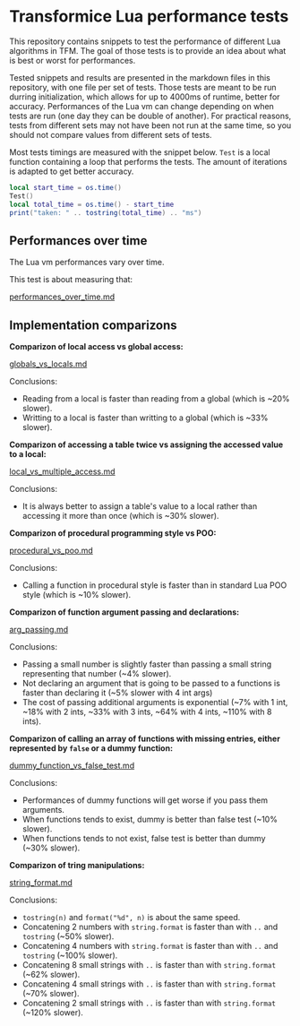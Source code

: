 # Transformice Lua performance tests

This repository contains snippets to test the performance of different Lua algorithms in TFM.
The goal of those tests is to provide an idea about what is best or worst for performances.

Tested snippets and results are presented in the markdown files in this repository, with one file per set of tests.
Those tests are meant to be run durring initialization, which allows for up to 4000ms of runtime, better for accuracy.
Performances of the Lua vm can change depending on when tests are run (one day they can be double of another).
For practical reasons, tests from different sets may not have been not run at the same time, so you should not compare values from different sets of tests.

Most tests timings are measured with the snippet below.
`Test` is a local function containing a loop that performs the tests.
The amount of iterations is adapted to get better accuracy.
```lua
local start_time = os.time()
Test()
local total_time = os.time() - start_time
print("taken: " .. tostring(total_time) .. "ms")
```



## Performances over time

The Lua vm performances vary over time.

This test is about measuring that:

[performances_over_time.md](./performances_over_time.md)



## Implementation comparizons

**Comparizon of local access vs global access:**

[globals_vs_locals.md](./globals_vs_locals.md)

Conclusions:
 - Reading from a local is faster than reading from a global (which is ~20% slower).
 - Writting to a local is faster than writting to a global (which is ~33% slower).


**Comparizon of accessing a table twice vs assigning the accessed value to a local:**

[local_vs_multiple_access.md](./local_vs_multiple_access.md)

Conclusions: 
 - It is always better to assign a table's value to a local rather than accessing it more than once (which is ~30% slower).


**Comparizon of procedural programming style vs POO:**

[procedural_vs_poo.md](./procedural_vs_poo.md)

Conclusions: 
 - Calling a function in procedural style is faster than in standard Lua POO style (which is ~10% slower).


**Comparizon of function argument passing and declarations:**

[arg_passing.md](./arg_passing.md)

Conclusions:
 - Passing a small number is slightly faster than passing a small string representing that number (~4% slower).
 - Not declaring an argument that is going to be passed to a functions is faster than declaring it (~5% slower with 4 int args)
 - The cost of passing additional arguments is exponential (~7% with 1 int, ~18% with 2 ints, ~33% with 3 ints, ~64% with 4 ints, ~110% with 8 ints).


**Comparizon of calling an array of functions with missing entries, either represented by `false` or a dummy function:**

[dummy_function_vs_false_test.md](./dummy_function_vs_false_test.md)

Conclusions:
 - Performances of dummy functions will get worse if you pass them arguments.
 - When functions tends to exist, dummy is better than false test (~10% slower).
 - When functions tends to not exist, false test is better than dummy (~30% slower).


**Comparizon of tring manipulations:**

[string_format.md](./string_format.md)

Conclusions:
 - `tostring(n)` and `format("%d", n)` is about the same speed.
 - Concatening 2 numbers with `string.format` is faster than with `..` and `tostring` (~50% slower).
 - Concatening 4 numbers with `string.format` is faster than with `..` and `tostring` (~100% slower).
 - Concatening 8 small strings with `..` is faster than with `string.format` (~62% slower).
 - Concatening 4 small strings with `..` is faster than with `string.format` (~70% slower).
 - Concatening 2 small strings with `..` is faster than with `string.format` (~120% slower).



